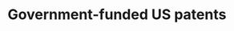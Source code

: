 ---
api_or_bulk_downloads: Bulk
citation: 'Lee Fleming; Hillary Green; Guan-Cheng Li; Matt Marx; Dennis Yao, 2019,
  "Replication Data for: Government-funded research increasingly fuels innovation",
  https://doi.org/10.7910/DVN/DKESRC'
code: https://dataverse.harvard.edu/dataset.xhtml?persistentId=doi:10.7910/DVN/DKESRC
description: 'This includes patent level metadata, 1926-1975 (OCRed from USPTO Image
  PDF files), 1976-2017 (parsed from USPTO HTML files), patent meta data, CPC, geography,
  agencies, entity size of the patent owner etc, government support categories at
  patent level and finally, aggregate yearly statistics. (2019-06-02) '
documentation: https://dataverse.harvard.edu/dataset.xhtml?persistentId=doi:10.7910/DVN/DKESRC
error_metrics: 'Yes'
location: https://dataverse.harvard.edu/dataset.xhtml?persistentId=doi:10.7910/DVN/DKESRC
slug: gov_funded_us_patents
terms_of_use: 'CC0 - "Public Domain Dedication" '
timeframe: 1926-2017
title: Government-funded US patents
uuid: fa668908-1b25-4582-92aa-3d8bf4d3085a
versioning: N
---